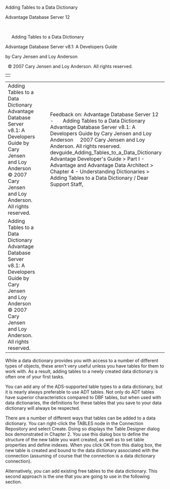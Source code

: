 Adding Tables to a Data Dictionary




Advantage Database Server 12  

 

     Adding Tables to a Data Dictionary

Advantage Database Server v8.1: A Developers Guide

by Cary Jensen and Loy Anderson

  © 2007 Cary Jensen and Loy Anderson. All rights reserved.

|  |
| --- |
|  |

|  |  |  |  |  |
| --- | --- | --- | --- | --- |
| Adding Tables to a Data Dictionary  Advantage Database Server v8.1: A Developers Guide  by Cary Jensen and Loy Anderson    © 2007 Cary Jensen and Loy Anderson. All rights reserved. |  |  | Feedback on: Advantage Database Server 12 -       Adding Tables to a Data Dictionary Advantage Database Server v8.1: A Developers Guide by Cary Jensen and Loy Anderson     2007 Cary Jensen and Loy Anderson. All rights reserved. devguide\_Adding\_Tables\_to\_a\_Data\_Dictionary Advantage Developer's Guide > Part I - Advantage and Advantage Data Architect > Chapter 4 - Understanding Dictionaries > Adding Tables to a Data Dictionary / Dear Support Staff, |  |
| Adding Tables to a Data Dictionary  Advantage Database Server v8.1: A Developers Guide  by Cary Jensen and Loy Anderson    © 2007 Cary Jensen and Loy Anderson. All rights reserved. |  |  |  |  |

While a data dictionary provides you with access to a number of different types of objects, these aren't very useful unless you have tables for them to work with. As a result, adding tables to a newly created data dictionary is often one of your first tasks.

You can add any of the ADS-supported table types to a data dictionary, but it is nearly always preferable to use ADT tables. Not only do ADT tables have superior characteristics compared to DBF tables, but when used with data dictionaries, the definitions for these tables that you save to your data dictionary will always be respected.

There are a number of different ways that tables can be added to a data dictionary. You can right-click the TABLES node in the Connection Repository and select Create. Doing so displays the Table Designer dialog box demonstrated in Chapter 2. You use this dialog box to define the structure of the new table you want created, as well as to set table properties and define indexes. When you click OK from this dialog box, the new table is created and bound to the data dictionary associated with the connection (assuming of course that the connection is a data dictionary connection).

Alternatively, you can add existing free tables to the data dictionary. This second approach is the one that you are going to use in the following section.